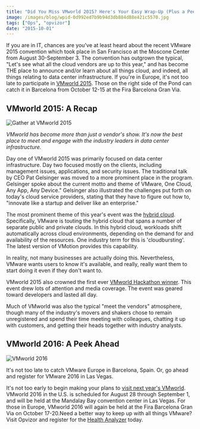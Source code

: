```yaml
---
title: "Did You Miss VMworld 2015? Here's Your Easy Wrap-Up (Plus a Peek Into VMworld 2016)"
image: /images/blog/wpid-0d992ed7b9b94d3db884d88e421c5570.jpg
tags: ["Ops", "opvizor"]
date: "2015-10-01"
---
```


If you are in IT, chances are you've at least heard about the recent VMware 2015 convention which took place in San Francisco at the Moscone Center from August 30-September 3. The convention has outgrown the typical, "Let's see what all the cloud vendors are up to this year," and has become THE place to announce and/or learn about all things cloud, and indeed, all things relating to data center infrastructure. If you're in Europe, it's not too late to participate in [VMworld 2015](http://www.vmware.com/radius/vmworld-2015-the-end-of-the-beginning-lets-go/ "VMworld 2015"). Those on the right side of the Pond can catch it in Barcelona from October 12-15 at the Fira Barcelona Gran Via.

## VMworld 2015: A Recap

![Gather at VMworld 2015](/images/blog/wpid-0d992ed7b9b94d3db884d88e421c5570.jpg)

_VMworld has become more than just a vendor's show. It's now the best place to meet and engage with the industry leaders in data center infrastructure._

Day one of VMworld 2015 was primarily focused on data center infrastructure. Day two focused mostly on the clients, including management issues, applications, and security issues. The traditional talk by CEO Pat Gelsinger was moved to a more prominent place in the program. Gelsinger spoke about the current motto and theme of VMware, One Cloud, Any App, Any Device." Gelsinger also illustrated the challenges put forth on today's cloud service providers, stating that they have to figure out how to, "innovate like a startup and deliver like an enterprise."

The most prominent theme of this year's event was the [hybrid cloud](http://www.forbes.com/sites/kurtmarko/2015/09/09/vmworld-2015-postmortem/ "hybrid cloud"). Specifically, VMware is touting the hybrid cloud that spans a number of separate public and private clouds. In this hybrid cloud, workloads shift automatically across cloud environments, depending on the demand for and availability of the resources. One industry term for this is 'cloudbursting'. The latest version of VMotion provides this capability.

In reality, not many businesses are actually doing this. Nevertheless, VMware wants users to know it's available, and really, really want them to start doing it even if they don't want to.

VMworld 2015 also crowned the first ever [VMworld Hackathon winner](https://blogs.vmware.com/vmworld/2015/09/wrapping-up-vmworld-2015-day-4-recap.html "VMworld Hackathon winner"). This event drew lots of attention and media coverage. The event was geared toward developers and lasted all day.

Much of VMworld was also the typical "meet the vendors" atmosphere, though many of the industry's movers and shakers chose to remain unregistered and spend their time meeting with colleagues, chatting it up with customers, and getting their heads together with industry analysts.

## VMworld 2016: A Peek Ahead

![VMworld 2016](/images/blog/wpid-860274cdcd5644338140f1906503eb9c.jpg)

It's not too late to catch VMware Europe in Barcelona, Spain. Or, go ahead and register for VMware 2016 in Las Vegas.

It's not too early to begin making your plans to [visit next year's VMworld](http://www.vmworld.com/en/pre-register.html "visit next year's VMworld"). VMworld 2016 in the U.S. is scheduled for August 28 through September 1, and will be held at the Mandalay Bay convention center in Las Vegas. For those in Europe, VMworld 2016 will again be held at the Fira Barcelona Gran Via on October 17-20.Need a better way to keep up with all things VMware? Visit Opvizor and register for the [Health Analyzer](http://try.opvizor.com/health-analyzer/ "Health Analyzer") today.
